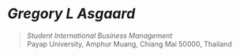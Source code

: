 # _Gregory L Asgaard_
> _Student International Business Management_<br />
> Payap University,
> Amphur Muang, Chiang Mai 50000, Thailand
